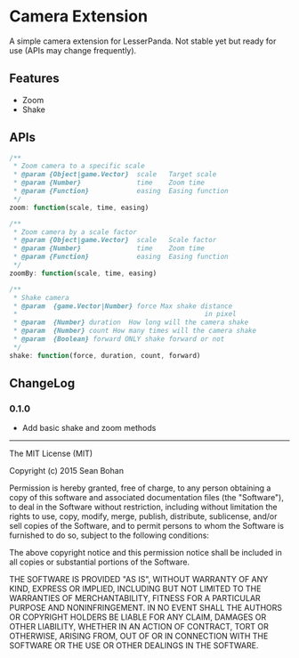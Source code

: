 # Camera Extension

A simple camera extension for LesserPanda. Not stable yet but ready
for use (APIs may change frequently).

## Features

- Zoom
- Shake

## APIs

```javascript
/**
 * Zoom camera to a specific scale
 * @param {Object|game.Vector}  scale   Target scale
 * @param {Number}              time    Zoom time
 * @param {Function}            easing  Easing function
 */
zoom: function(scale, time, easing)

/**
 * Zoom camera by a scale factor
 * @param {Object|game.Vector}  scale   Scale factor
 * @param {Number}              time    Zoom time
 * @param {Function}            easing  Easing function
 */
zoomBy: function(scale, time, easing)

/**
 * Shake camera
 * @param  {game.Vector|Number} force Max shake distance
 *                                               in pixel
 * @param  {Number} duration  How long will the camera shake
 * @param  {Number} count How many times will the camera shake
 * @param  {Boolean} forward ONLY shake forward or not
 */
shake: function(force, duration, count, forward)
```


## ChangeLog

### 0.1.0

- Add basic shake and zoom methods

---

The MIT License (MIT)

Copyright (c) 2015 Sean Bohan

Permission is hereby granted, free of charge, to any person obtaining a copy
of this software and associated documentation files (the "Software"), to deal
in the Software without restriction, including without limitation the rights
to use, copy, modify, merge, publish, distribute, sublicense, and/or sell
copies of the Software, and to permit persons to whom the Software is
furnished to do so, subject to the following conditions:

The above copyright notice and this permission notice shall be included in
all copies or substantial portions of the Software.

THE SOFTWARE IS PROVIDED "AS IS", WITHOUT WARRANTY OF ANY KIND, EXPRESS OR
IMPLIED, INCLUDING BUT NOT LIMITED TO THE WARRANTIES OF MERCHANTABILITY,
FITNESS FOR A PARTICULAR PURPOSE AND NONINFRINGEMENT. IN NO EVENT SHALL THE
AUTHORS OR COPYRIGHT HOLDERS BE LIABLE FOR ANY CLAIM, DAMAGES OR OTHER
LIABILITY, WHETHER IN AN ACTION OF CONTRACT, TORT OR OTHERWISE, ARISING FROM,
OUT OF OR IN CONNECTION WITH THE SOFTWARE OR THE USE OR OTHER DEALINGS IN
THE SOFTWARE.

